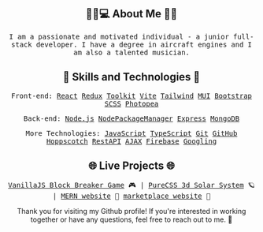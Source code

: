 <h2 align="center"> 🧑‍🎓💻 About Me 🛫🎶 </h1>

<p align="center">
  <samp>I am a passionate and motivated individual - a junior full-stack developer. I have a degree in aircraft engines and I am also a talented musician.</samp>
</p>

<h2 align="center">🚀 Skills and Technologies 🚀</h3>
<p align="center">
  <samp>Front-end: 
    <a href="https://reactjs.org/" target="_blank">React</a> 
    <a href="https://redux.js.org/" target="_blank">Redux</a>
    <a href="https://redux-toolkit.js.org/" target="_blank">Toolkit</a>
    <a href="https://vitejs.dev/" target="_blank">Vite</a>
    <a href="https://tailwindcss.com/" target="_blank">Tailwind</a>
    <a href="https://mui.com/" target="_blank">MUI</a>
    <a href="https://getbootstrap.com/" target="_blank">Bootstrap</a>
    <a href="https://sass-lang.com/" target="_blank">SCSS</a>
    <a href="https://www.photopea.com/" target="_blank">Photopea</a>
  </samp>
</p>

<p align="center">
  <samp>Back-end: 
    <a href="https://nodejs.org/en/" target="_blank">Node.js</a> 
    <a href="https://www.npmjs.com/" target="_blank">NodePackageManager</a> 
    <a href="https://expressjs.com/" target="_blank">Express</a> 
    <a href="https://www.mongodb.com/" target="_blank">MongoDB</a>
  </samp>
</p>

<p align="center">
  <samp>More Technologies: 
    <a href="https://developer.mozilla.org/en-US/docs/Web/JavaScript" target="_blank">JavaScript</a> 
    <a href="https://www.typescriptlang.org/" target="_blank">TypeScript</a>
    <a href="https://git-scm.com/" target="_blank">Git</a> 
    <a href="https://github.com/" target="_blank">GitHub</a> 
    <a href="https://hoppscotch.io/" target="_blank">Hoppscotch</a>
    <a href="https://restfulapi.net/" target="_blank">RestAPI</a>
    <a href="https://developer.mozilla.org/en-US/docs/Web/API/XMLHttpRequest" target="_blank">AJAX</a> 
    <a href="https://firebase.google.com/" target="_blank">Firebase</a> 
    <a href="https://www.google.com/" target="_blank">Googling</a>
  </samp>
</p>
<h2 align="center">🌐 Live Projects 🌐</h3>
<p align="center">
  <samp>
    <a href="https://wojkr.github.io/block-breaker/" target="_blank">VanillaJS Block Breaker Game</a> 🎮 | 
    <a href="https://wojkr.github.io/pureCSS-solar-system/" target="_blank">PureCSS 3d Solar System</a> 🪐 | 
    <a href="https://sweet-app-try.onrender.com/" target="_blank">MERN website</a> 🛒
    <a href="https://nomad-hive-marketplace.vercel.app/" target="_blank">marketplace website</a> 🏡
   </samp>
</p>
<p align="center">
Thank you for visiting my Github profile! If you're interested in working together or have any questions, feel free to reach out to me. 🙌
</p>
